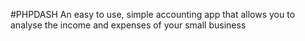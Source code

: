 #PHPDASH
An easy to use, simple accounting app that allows you to analyse the income and expenses of your small business